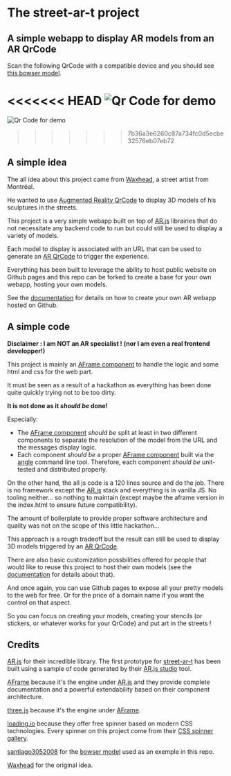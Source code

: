 # The street-ar-t project

## A simple webapp to display AR models from an AR QrCode

Scan the following QrCode with a compatible device and you should see [this bowser model](https://sketchfab.com/3d-models/bowser-fa17f94ae350416f86c35db7c0e129c3).

<<<<<<< HEAD
![Qr Code for demo](https://github.com/nihilux-org/street-ar-t/raw/main/docs/img/qr-street-ar-t-000.png "Qr Code for the demo")
=======
![Qr Code for demo](https://github.com/nihilux-org/street-ar-t/raw/main/docs/img/qr-street-ar-t-demo.png "Qr Code for the demo")
>>>>>>> 7b36a3e6260c87a734fc0d5ecbe32576eb07eb72

## A simple idea

The all idea about this project came from [Waxhead](https://www.instagram.com/waxheadart), a street artist from Montréal.

He wanted to use [Augmented Reality QrCode](https://medium.com/chialab-open-source/how-to-deliver-ar-on-the-web-only-with-a-qr-code-e24b7b61f8cb) to display 3D models of his sculptures in the streets.

This project is a very simple webapp built on top of [AR.js](https://github.com/AR-js-org/AR.js/) librairies that do not necessitate any backend code to run but could still be used to display a variety of models.

Each model to display is associated with an URL that can be used to generate an [AR QrCode](https://medium.com/chialab-open-source/how-to-deliver-ar-on-the-web-only-with-a-qr-code-e24b7b61f8cb) to trigger the experience.

Everything has been built to leverage the ability to host public website on Github pages and this repo can be forked to create a base for your own webapp, hosting your own models.

See the [documentation](./docs) for details on how to create your own AR webapp hosted on Github.

## A simple code

**Disclaimer : I am NOT an AR specialist ! (nor I am even a real frontend developper!)**

This project is mainly an [AFrame component](https://aframe.io/docs/1.2.0/core/component.html) to handle the logic and some html and css for the web part.

It must be seen as a result of a hackathon as everything has been done quite quickly trying not to be too dirty.

**It is not done as it *should be* done!**

Especially:
* The [AFrame component](https://aframe.io/docs/1.2.0/core/component.html) *should be* split at least in two different components to separate the resolution of the model from the URL and the messages display logic. 
* Each component *should be* a proper [AFrame component](https://aframe.io/docs/1.2.0/core/component.html) built via the [angle](https://www.npmjs.com/package/angle/) command line tool. Therefore, each component *should be* unit-tested and distributed properly.

On the other hand, the all js code is a 120 lines source and do the job. There is no framework except the [AR.js](https://github.com/AR-js-org/AR.js/) stack and everything is in vanilla JS. No tooling neither... so nothing to maintain (except maybe the aframe version in the index.html to ensure future compatibility).

The amount of boilerplate to provide proper software architecture and quality was not on the scope of this little hackathon...

This approach is a rough tradeoff but the result can still be used to display 3D models triggered by an [AR QrCode](https://medium.com/chialab-open-source/how-to-deliver-ar-on-the-web-only-with-a-qr-code-e24b7b61f8cb).

There are also basic customization possbilities offered for people that would like to reuse this project to host their own models (see the [documentation](./docs) for details about that).

And once again, you can use Github pages to expose all your pretty models to the web for free. Or for the price of a domain name if you want the control on that aspect.

So you can focus on creating your models, creating your stencils (or stickers, or whatever works for your QrCode) and put art in the streets !

## Credits

[AR.js](https://github.com/AR-js-org/AR.js/) for their incredible library. The first prototype for [street-ar-t](https://github.com/nihilux-org/street-ar-t) has been built using a sample of code generated by their [AR.js studio](https://ar-js-org.github.io/studio/) tool.

[AFrame](https://aframe.io) because it's the engine under [AR.js](https://github.com/AR-js-org/AR.js/) and they provide complete documentation and a powerful extendability based on their component architecture.

[three.js](https://threejs.org) because it's the engine under [AFrame](https://aframe.io).

[loading.io](https://loading.io) because they offer free spinner based on modern CSS technologies. Every spinner on this project come from their [CSS spinner gallery](https://loading.io/css/).

[santiago3052008](https://sketchfab.com/santiago3052008) for the [bowser model](https://sketchfab.com/3d-models/bowser-fa17f94ae350416f86c35db7c0e129c3) used as an exemple in this repo.

[Waxhead](https://www.instagram.com/waxheadart) for the original idea.
